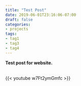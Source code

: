 ```yaml
---
title: "Test Post"
date: 2019-06-01T23:16:06-07:00
draft: false
categories:
- projects
tags:
- tag1
- tag3
- tag4
---
```


**Test post for website.**
<br/><br/>

{{< youtube w7Ft2ymGmfc >}}
